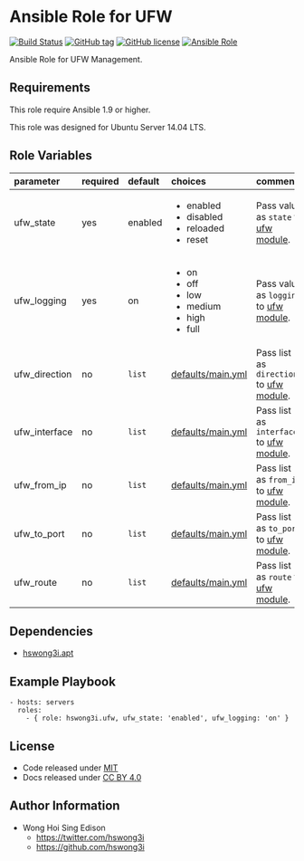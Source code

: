 Ansible Role for UFW
====================

[![Build Status](https://travis-ci.org/pantarei/ansible-role-ufw.svg?branch=master)](https://travis-ci.org/pantarei/ansible-role-ufw)
 [![GitHub tag](https://img.shields.io/github/tag/pantarei/ansible-role-ufw.svg)](https://github.com/pantarei/ansible-role-ufw)
 [![GitHub license](https://img.shields.io/github/license/pantarei/ansible-role-ufw.svg)](https://github.com/pantarei/ansible-role-ufw/blob/master/LICENSE)
 [![Ansible Role](https://img.shields.io/ansible/role/6152.svg)](https://galaxy.ansible.com/detail#/role/6152)

Ansible Role for UFW Management.

Requirements
------------

This role require Ansible 1.9 or higher.

This role was designed for Ubuntu Server 14.04 LTS.

Role Variables
--------------

<table>
<colgroup>
<col width="20%" />
<col width="20%" />
<col width="20%" />
<col width="20%" />
<col width="20%" />
</colgroup>
<thead>
<tr class="header">
<th align="left">parameter</th>
<th align="left">required</th>
<th align="left">default</th>
<th align="left">choices</th>
<th align="left">comments</th>
</tr>
</thead>
<tbody>
<tr class="odd">
<td align="left">ufw_state</td>
<td align="left">yes</td>
<td align="left">enabled</td>
<td align="left"><ul>
<li>enabled</li>
<li>disabled</li>
<li>reloaded</li>
<li>reset</li>
</ul></td>
<td align="left">Pass value as <code>state</code> to <a href="http://docs.ansible.com/ansible/ufw_module.html">ufw module</a>.</td>
</tr>
<tr class="even">
<td align="left">ufw_logging</td>
<td align="left">yes</td>
<td align="left">on</td>
<td align="left"><ul>
<li>on</li>
<li>off</li>
<li>low</li>
<li>medium</li>
<li>high</li>
<li>full</li>
</ul></td>
<td align="left">Pass value as <code>logging</code> to <a href="http://docs.ansible.com/ansible/ufw_module.html">ufw module</a>.</td>
</tr>
<tr class="odd">
<td align="left">ufw_direction</td>
<td align="left">no</td>
<td align="left"><code>list</code></td>
<td align="left"><a href="https://github.com/pantarei/ansible-role-ufw/blob/master/defaults/main.yml">defaults/main.yml</a></td>
<td align="left">Pass list as <code>direction</code> to <a href="http://docs.ansible.com/ansible/ufw_module.html">ufw module</a>.</td>
</tr>
<tr class="even">
<td align="left">ufw_interface</td>
<td align="left">no</td>
<td align="left"><code>list</code></td>
<td align="left"><a href="https://github.com/pantarei/ansible-role-ufw/blob/master/defaults/main.yml">defaults/main.yml</a></td>
<td align="left">Pass list as <code>interface</code> to <a href="http://docs.ansible.com/ansible/ufw_module.html">ufw module</a>.</td>
</tr>
<tr class="odd">
<td align="left">ufw_from_ip</td>
<td align="left">no</td>
<td align="left"><code>list</code></td>
<td align="left"><a href="https://github.com/pantarei/ansible-role-ufw/blob/master/defaults/main.yml">defaults/main.yml</a></td>
<td align="left">Pass list as <code>from_ip</code> to <a href="http://docs.ansible.com/ansible/ufw_module.html">ufw module</a>.</td>
</tr>
<tr class="even">
<td align="left">ufw_to_port</td>
<td align="left">no</td>
<td align="left"><code>list</code></td>
<td align="left"><a href="https://github.com/pantarei/ansible-role-ufw/blob/master/defaults/main.yml">defaults/main.yml</a></td>
<td align="left">Pass list as <code>to_port</code> to <a href="http://docs.ansible.com/ansible/ufw_module.html">ufw module</a>.</td>
</tr>
<tr class="odd">
<td align="left">ufw_route</td>
<td align="left">no</td>
<td align="left"><code>list</code></td>
<td align="left"><a href="https://github.com/pantarei/ansible-role-ufw/blob/master/defaults/main.yml">defaults/main.yml</a></td>
<td align="left">Pass list as <code>route</code> to <a href="http://docs.ansible.com/ansible/ufw_module.html">ufw module</a>.</td>
</tr>
</tbody>
</table>

Dependencies
------------

-   [hswong3i.apt](https://galaxy.ansible.com/detail#/role/5970)

Example Playbook
----------------

    - hosts: servers
      roles:
        - { role: hswong3i.ufw, ufw_state: 'enabled', ufw_logging: 'on' }

License
-------

-   Code released under [MIT](https://github.com/hswong3i/ansible-role-ufw/blob/master/LICENSE)
-   Docs released under [CC BY 4.0](http://creativecommons.org/licenses/by/4.0/)

Author Information
------------------

-   Wong Hoi Sing Edison
    -   <https://twitter.com/hswong3i>
    -   <https://github.com/hswong3i>

